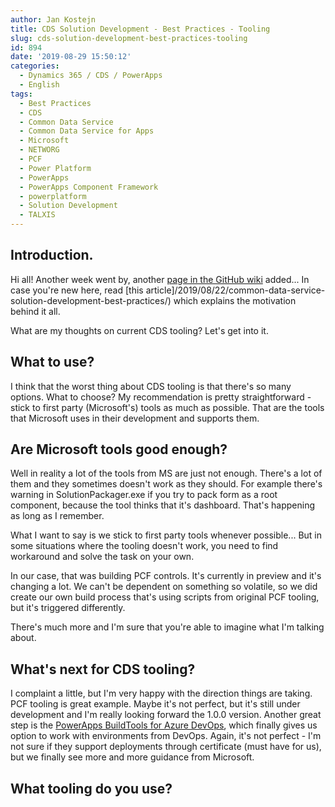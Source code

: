 ```yaml
---
author: Jan Kostejn
title: CDS Solution Development - Best Practices - Tooling
slug: cds-solution-development-best-practices-tooling
id: 894
date: '2019-08-29 15:50:12'
categories:
  - Dynamics 365 / CDS / PowerApps
  - English
tags:
  - Best Practices
  - CDS
  - Common Data Service
  - Common Data Service for Apps
  - Microsoft
  - NETWORG
  - PCF
  - Power Platform
  - PowerApps
  - PowerApps Component Framework
  - powerplatform
  - Solution Development
  - TALXIS
---
```


## Introduction.

Hi all! Another week went by, another [page in the GitHub wiki](https://github.com/NETWORG/cds-solution-development-docs/wiki/Tooling) added... In case you're new here, read [this article]/2019/08/22/common-data-service-solution-development-best-practices/) which explains the motivation behind it all.

What are my thoughts on current CDS tooling? Let's get into it.

## What to use?

I think that the worst thing about CDS tooling is that there's so many options. What to choose? My recommendation is pretty straightforward - stick to first party (Microsoft's) tools as much as possible. That are the tools that Microsoft uses in their development and supports them.

## Are Microsoft tools good enough?

Well in reality a lot of the tools from MS are just not enough. There's a lot of them and they sometimes doesn't work as they should. For example there's warning in SolutionPackager.exe if you try to pack form as a root component, because the tool thinks that it's dashboard. That's happening as long as I remember.

What I want to say is we stick to first party tools whenever possible... But in some situations where the tooling doesn't work, you need to find workaround and solve the task on your own.

In our case, that was building PCF controls. It's currently in preview and it's changing a lot. We can't be dependent on something so volatile, so we did create our own build process that's using scripts from original PCF tooling, but it's triggered differently.

There's much more and I'm sure that you're able to imagine what I'm talking about.

## What's next for CDS tooling?

I complaint a little, but I'm very happy with the direction things are taking. PCF tooling is great example. Maybe it's not perfect, but it's still under development and I'm really looking forward the 1.0.0 version. Another great step is the [PowerApps BuildTools for Azure DevOps](https://docs.microsoft.com/en-us/powerapps/developer/common-data-service/build-tools-overview), which finally gives us option to work with environments from DevOps. Again, it's not perfect - I'm not sure if they support deployments through certificate (must have for us), but we finally see more and more guidance from Microsoft.

## What tooling do you use?